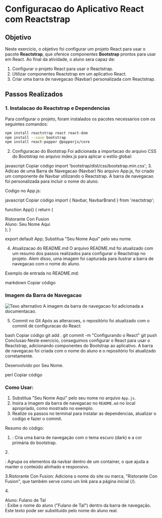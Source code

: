 # Configuracao do Aplicativo React com Reactstrap

## Objetivo

Neste exercicio, o objetivo foi configurar um projeto React para usar o pacote **Reactstrap**, que oferece componentes **Bootstrap** prontos para usar em React. Ao final da atividade, o aluno sera capaz de:

1. Configurar o projeto React para usar o Reactstrap.
2. Utilizar componentes Reactstrap em um aplicativo React.
3. Criar uma barra de navegacao (Navbar) personalizada com Reactstrap.

## Passos Realizados

### 1. Instalacao do Reactstrap e Dependencias

Para configurar o projeto, foram instalados os pacotes necessarios com os seguintes comandos:

```bash
npm install reactstrap react react-dom
npm install --save bootstrap
npm install react-popper @popperjs/core
```

2. Configuracao do Bootstrap
Foi adicionada a importacao do arquivo CSS do Bootstrap no arquivo index.js para aplicar o estilo global:

javascript
Copiar código
import 'bootstrap/dist/css/bootstrap.min.css';
3. Adicao de uma Barra de Navegacao (Navbar)
No arquivo App.js, foi criado um componente de Navbar utilizando o Reactstrap. A barra de navegacao foi personalizada para incluir o nome do aluno.

Codigo no App.js:

javascript
Copiar código
import { Navbar, NavbarBrand } from 'reactstrap';

function App() {
  return (
    <div className="App">
      <Navbar dark color="primary">
        <div className="container">
          <NavbarBrand href="/">Ristorante Con Fusion</NavbarBrand>
          <div>Aluno: Seu Nome Aqui</div>
        </div>
      </Navbar>
    </div>
  );
}

export default App;
Substitua "Seu Nome Aqui" pelo seu nome.

4. Atualizacao do README.md
O arquivo README.md foi atualizado com um resumo dos passos realizados para configurar o Reactstrap no projeto. Alem disso, uma imagem foi capturada para ilustrar a barra de navegacao com o nome do aluno.

Exemplo de entrada no README.md:

markdown
Copiar código
### Imagem da Barra de Navegacao
![Texo alternativo](img_navbar.png)
A imagem da barra de navegacao foi adicionada a documentacao.

5. Commit no Git
Após as alteracoes, o repositório foi atualizado com o commit de configuracao do React:

bash
Copiar código
git add .
git commit -m "Configurando o React"
git push
Conclusao
Neste exercicio, conseguimos configurar o React para usar o Reactstrap, adicionando componentes do Bootstrap ao aplicativo. A barra de navegacao foi criada com o nome do aluno e o repositório foi atualizado corretamente.

Desenvolvido por Seu Nome.

perl
Copiar código

### Como Usar:

1. Substitua "Seu Nome Aqui" pelo seu nome no arquivo `App.js`.
2. Insira a imagem da barra de navegacao no `README.md` no local apropriado, como mostrado no exemplo.
3. Realize os passos no terminal para instalar as dependencias, atualizar o codigo e fazer o commit.

Resumo do código:

1. <Navbar dark color="primary">: Cria uma barra de navegação com o tema escuro (dark) e a cor primária do bootstrap.

2.<div className="container">: Agrupa os elementos da navbar dentro de um container, o que ajuda a manter o conteúdo alinhado e responsivo.

3.<NavbarBrand href="/">Ristorante Con Fusion</NavbarBrand>: Adiciona o nome do site ou marca, "Ristorante Con Fusion", que também serve como um link para a página inicial (/).

4.<div>Aluno: Fulano de Tal</div>: Exibe o nome do aluno ("Fulano de Tal") dentro da barra de navegação. Este texto pode ser substituído pelo nome do aluno real.
